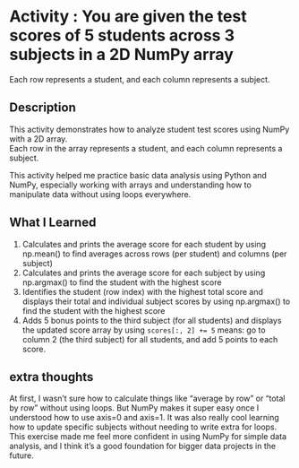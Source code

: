 # Activity : You are given the test scores of 5 students across 3 subjects in a 2D NumPy array 
Each row represents a student, and each column represents a subject.

## Description
This activity demonstrates how to analyze student test scores using NumPy with a 2D array.  
Each row in the array represents a student, and each column represents a subject.

This activity helped me practice basic data analysis using Python and NumPy, especially working with arrays and understanding how to manipulate data without using loops everywhere.

## What I Learned

1. Calculates and prints the average score for each student by using np.mean() to find averages across rows (per student) and columns (per subject)
2. Calculates and prints the average score for each subject by using np.argmax() to find the student with the highest score
3. Identifies the student (row index) with the highest total score and displays their total and individual subject scores by using np.argmax() to find the student with the highest score
4. Adds 5 bonus points to the third subject (for all students) and displays the updated score array by using `scores[:, 2] += 5` means: go to column 2 (the third subject) for all students, and add 5 points to each score.

## extra thoughts
At first, I wasn’t sure how to calculate things like “average by row” or “total by row” without using loops.
But NumPy makes it super easy once I understood how to use axis=0 and axis=1. It was also really cool learning how to update specific subjects without needing to write extra for loops. This exercise made me feel more confident in using NumPy for simple data analysis, and I think it’s a good foundation for bigger data projects in the future.
